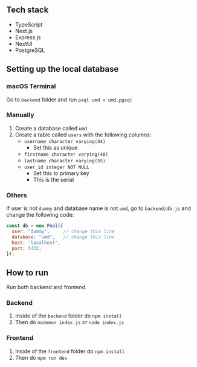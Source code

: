 ## Tech stack
- TypeScript
- Next.js
- Express.js
- NextUI
- PostgreSQL

## Setting up the local database
### macOS Terminal
Go to `backend` folder and run `psql umd < umd.pgsql`

### Manually
1. Create a database called `umd`
2. Create a table called `users` with the following columns:
   - `username character varying(44)`
      - Set this as unique
   - `firstname character varying(48)`
   - `lastname character varying(55)`
   - `user_id integer NOT NULL`
     - Set this to primary key
     - This is the serial
    
### Others
If user is not `dummy` and database name is not `umd`, go to `backend/db.js` and change the following code:
```javascript
const db = new Pool({
  user: "dummy",     // change this line
  database: "umd",   // change this line
  host: "localhost",
  port: 5432,
});
```

## How to run
Run both backend and frontend.

### Backend
1. Inside of the `backend` folder do `npm install`
2. Then do `nodemon index.js` or `node index.js`
   
### Frontend
1. Inside of the `frontend` folder do `npm install`
2. Then do `npm run dev`
